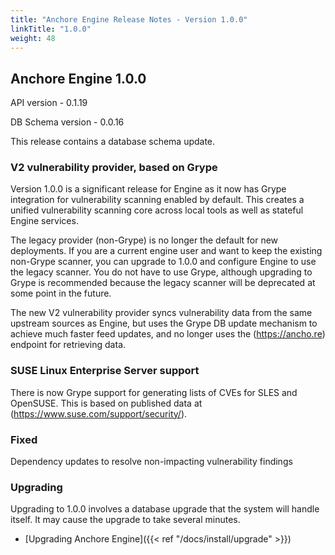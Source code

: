 ```yaml
---
title: "Anchore Engine Release Notes - Version 1.0.0"
linkTitle: "1.0.0"
weight: 48
---
```


## Anchore Engine 1.0.0

API version - 0.1.19

DB Schema version - 0.0.16

This release contains a database schema update.

### V2 vulnerability provider, based on Grype

Version 1.0.0 is a significant release for Engine as it now has Grype integration for vulnerability scanning enabled by default. This creates a unified vulnerability scanning core across local tools as well as stateful Engine services. 

The legacy provider (non-Grype) is no longer the default for new deployments. If you are a current engine user and want to keep the existing non-Grype scanner, you can upgrade to 1.0.0 and configure Engine to use the legacy scanner. You do not have to use Grype, although upgrading to Grype is recommended because the legacy scanner will be deprecated at some point in the future.

The new V2 vulnerability provider syncs vulnerability data from the same upstream sources as Engine, but uses the Grype DB update mechanism to achieve much faster feed updates, and no longer uses the (https://ancho.re) endpoint for retrieving data.

### SUSE Linux Enterprise Server support

There is now Grype support for generating lists of CVEs for SLES and OpenSUSE. This is based on published data at (https://www.suse.com/support/security/).

### Fixed

Dependency updates to resolve non-impacting vulnerability findings


### Upgrading

Upgrading to 1.0.0 involves a database upgrade that the system will handle itself. It may cause the upgrade to take several minutes.

* [Upgrading Anchore Engine]({{< ref "/docs/install/upgrade" >}})

